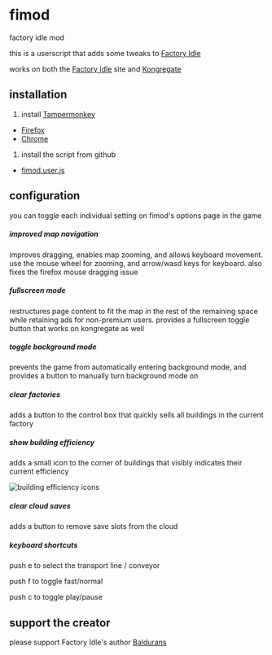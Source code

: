 # fimod
factory idle mod

this is a userscript that adds some tweaks to [Factory Idle]

works on both the [Factory Idle] site and [Kongregate]

## installation

1. install [Tampermonkey]
  - [Firefox](https://www.tampermonkey.net/?ext=dhdg&browser=firefox)
  - [Chrome](https://www.tampermonkey.net/?ext=dhdg&browser=chrome)
1. install the script from github
  - [fimod.user.js](http://github.com/trayo/fimod/raw/master/dist/fimod.user.js)

## configuration

you can toggle each individual setting on fimod's options page in the game

##### improved map navigation
improves dragging, enables map zooming, and allows keyboard movement. use the mouse wheel for zooming, and arrow/wasd keys for keyboard. also fixes the firefox mouse dragging issue

##### fullscreen mode
restructures page content to fit the map in the rest of the remaining space while retaining ads for non-premium users. provides a fullscreen toggle button that works on kongregate as well

##### toggle background mode
prevents the game from automatically entering background mode, and provides a button to manually turn background mode on

##### clear factories
adds a button to the control box that quickly sells all buildings in the current factory

##### show building efficiency
adds a small icon to the corner of buildings that visibly indicates their current efficiency

![building efficiency icons](http://i.imgur.com/bhOSZ9H.png)

##### clear cloud saves
adds a button to remove save slots from the cloud

##### keyboard shortcuts
push e to select the transport line / conveyor

push f to toggle fast/normal

push c to toggle play/pause

## support the creator

please support Factory Idle's author [Baldurans]

[Factory Idle]:http://factoryidle.com
[Kongregate]:http://www.kongregate.com/games/baldurans/factory-idle
[Baldurans]:http://www.kongregate.com/accounts/Baldurans
[Greasemonkey]:https://addons.mozilla.org/en-US/firefox/addon/greasemonkey/
[Tampermonkey]:https://tampermonkey.net/
